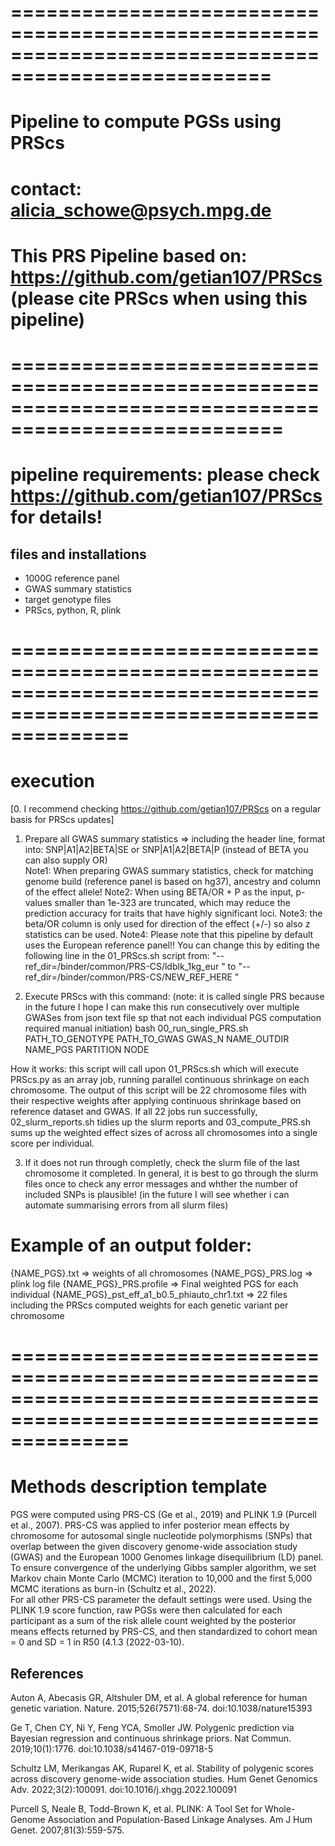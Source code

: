 # ====================================================================================================
# Pipeline to compute PGSs using PRScs 
# contact: alicia_schowe@psych.mpg.de 
# This PRS Pipeline based on:  https://github.com/getian107/PRScs (please cite PRScs when using this pipeline)

# =====================================================================================================
# pipeline requirements: please check https://github.com/getian107/PRScs for details!  
## files and installations  
- 1000G reference panel 
- GWAS summary statistics
- target genotype files 
- PRScs, python, R, plink 

# ==================================================================================================================
# execution 
[0. I recommend checking https://github.com/getian107/PRScs on a regular basis for PRScs updates] 
1. Prepare all GWAS summary statistics => including the header line, format into: SNP|A1|A2|BETA|SE or SNP|A1|A2|BETA|P (instead of BETA you can also supply OR)   
Note1: When preparing GWAS summary statistics, check for matching genome build (reference panel is based on hg37), ancestry and column of the effect allele! 
Note2: When using BETA/OR + P as the input, p-values smaller than 1e-323 are truncated, which may reduce the prediction accuracy for traits that have highly significant loci.
Note3: the beta/OR column is only used for direction of the effect (+/-) so also z statistics can be used. 
Note4: Please note that this pipeline by default uses the European reference panel!! You can change this by editing the following line in the 01_PRScs.sh script from: "--ref_dir=/binder/common/PRS-CS/ldblk_1kg_eur \" to "--ref_dir=/binder/common/PRS-CS/NEW_REF_HERE \"

2. Execute PRScs with this command: (note: it is called single PRS because in the future I hope I can make this run consecutively over multiple GWASes from json text file sp that not each individual PGS computation required manual initiation) 
bash 00_run_single_PRS.sh PATH_TO_GENOTYPE PATH_TO_GWAS GWAS_N NAME_OUTDIR NAME_PGS PARTITION NODE 

How it works: this script will call upon 01_PRScs.sh which will execute PRScs.py as an array job, running parallel continuous shrinkage on each chromosome.
The output of this script will be 22 chromosome files with their respective weights after applying continuous shrinkage based on reference dataset and GWAS.
If all 22 jobs run successfully, 02_slurm_reports.sh tidies up the slurm reports and 03_compute_PRS.sh sums up the weighted effect sizes of across all chromosomes into a single score per individual.  

3. If it does not run through completly, check the slurm file of the last chromosome it completed. 
In general, it is best to go through the slurm files once to check any error messages and whther the number of included SNPs is plausible! (in the future I will see whether i can automate summarising errors from all slurm files) 

# Example of an output folder: 
{NAME_PGS}.txt => weights of all chromosomes
{NAME_PGS}_PRS.log => plink log file 
{NAME_PGS}_PRS.profile => Final weighted PGS for each individual 
{NAME_PGS}_pst_eff_a1_b0.5_phiauto_chr1.txt => 22 files including the PRScs computed weights for each genetic variant per chromosome

# ==================================================================================================================
# Methods description template 
PGS were computed using PRS-CS (Ge et al., 2019) and PLINK 1.9 (Purcell et al., 2007). 
PRS-CS was applied to infer posterior mean effects by chromosome for autosomal single nucleotide polymorphisms (SNPs) 
that overlap between the given discovery genome-wide association study (GWAS) 
and the European 1000 Genomes linkage disequilibrium (LD) panel. 
To ensure convergence of the underlying Gibbs sampler algorithm, 
we set Markov chain Monte Carlo (MCMC) iteration to 10,000 and the first 5,000 MCMC iterations as burn-in (Schultz et al., 2022).  
For all other PRS-CS parameter the default settings were used. Using the PLINK 1.9 score function, 
raw PGSs were then calculated for each participant as a sum of the risk allele count weighted by 
the posterior means effects returned by PRS-CS, and then standardized to cohort mean = 0 and SD = 1 in R50 (4.1.3 (2022-03-10). 

## References
Auton A, Abecasis GR, Altshuler DM, et al. A global reference for human genetic variation. Nature. 2015;526(7571):68-74. doi:10.1038/nature15393

Ge T, Chen CY, Ni Y, Feng YCA, Smoller JW. Polygenic prediction via Bayesian regression and continuous shrinkage priors. 
Nat Commun. 2019;10(1):1776. doi:10.1038/s41467-019-09718-5

Schultz LM, Merikangas AK, Ruparel K, et al. 
Stability of polygenic scores across discovery genome-wide association studies.
Hum Genet Genomics Adv. 2022;3(2):100091. doi:10.1016/j.xhgg.2022.100091

Purcell S, Neale B, Todd-Brown K, et al. PLINK: A Tool Set for Whole-Genome Association and Population-Based Linkage Analyses. Am J Hum Genet. 2007;81(3):559-575.
